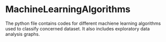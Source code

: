 # MachineLearningAlgorithms
The python file contains codes for different machiene learning algorithms used to classify concerned dataset. It also includes exploratory data analysis graphs.
